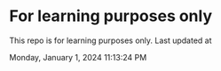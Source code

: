# For learning purposes only
This repo is for learning purposes only.
Last updated at

Monday, January 1, 2024 11:13:24 PM

